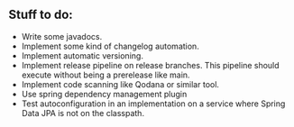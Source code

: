 ## Stuff to do:
* Write some javadocs.
* Implement some kind of changelog automation.
* Implement automatic versioning.
* Implement release pipeline on release branches. This pipeline should execute without being a prerelease like main.
* Implement code scanning like Qodana or similar tool.
* Use spring dependency management plugin
* Test autoconfiguration in an implementation on a service where Spring Data JPA is not on the classpath.